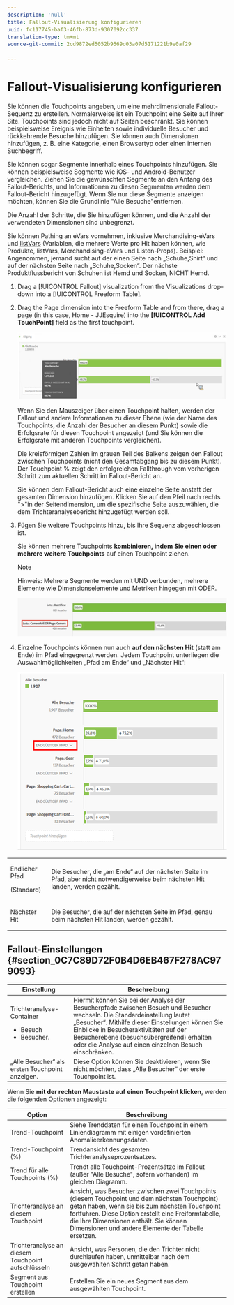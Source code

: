 ```yaml
---
description: 'null'
title: Fallout-Visualisierung konfigurieren
uuid: fc117745-baf3-46fb-873d-9307092cc337
translation-type: tm+mt
source-git-commit: 2cd9872ed5052b9569d03a07d5171221b9e0af29

---
```



# Fallout-Visualisierung konfigurieren

Sie können die Touchpoints angeben, um eine mehrdimensionale Fallout-Sequenz zu erstellen. Normalerweise ist ein Touchpoint eine Seite auf Ihrer Site. Touchpoints sind jedoch nicht auf Seiten beschränkt. Sie können beispielsweise Ereignis wie Einheiten sowie individuelle Besucher und rückkehrende Besuche hinzufügen. Sie können auch Dimensionen hinzufügen, z. B. eine Kategorie, einen Browsertyp oder einen internen Suchbegriff.

Sie können sogar Segmente innerhalb eines Touchpoints hinzufügen. Sie können beispielsweise Segmente wie iOS- und Android-Benutzer vergleichen. Ziehen Sie die gewünschten Segmente an den Anfang des Fallout-Berichts, und Informationen zu diesen Segmenten werden dem Fallout-Bericht hinzugefügt. Wenn Sie nur diese Segmente anzeigen möchten, können Sie die Grundlinie &quot;Alle Besuche&quot;entfernen.

Die Anzahl der Schritte, die Sie hinzufügen können, und die Anzahl der verwendeten Dimensionen sind unbegrenzt.

Sie können Pathing an eVars vornehmen, inklusive Merchandising-eVars und [listVars](https://marketing.adobe.com/resources/help/de_DE/sc/implement/listN.html) (Variablen, die mehrere Werte pro Hit haben können, wie Produkte, listVars, Merchandising-eVars und Listen-Props). Beispiel: Angenommen, jemand sucht auf der einen Seite nach „Schuhe,Shirt“ und auf der nächsten Seite nach „Schuhe,Socken“. Der nächste Produktflussbericht von Schuhen ist Hemd und Socken, NICHT Hemd.

1. Drag a [!UICONTROL Fallout] visualization from the Visualizations drop-down into a [!UICONTROL Freeform Table].

1. Drag the Page dimension into the Freeform Table and from there, drag a page (in this case, Home - JJEsquire) into the **[!UICONTROL Add TouchPoint]** field as the first touchpoint.

   ![](assets/fallout1.png)

   Wenn Sie den Mauszeiger über einen Touchpoint halten, werden der Fallout und andere Informationen zu dieser Ebene (wie der Name des Touchpoints, die Anzahl der Besucher an diesem Punkt) sowie die Erfolgsrate für diesen Touchpoint angezeigt (und Sie können die Erfolgsrate mit anderen Touchpoints vergleichen).

   Die kreisförmigen Zahlen im grauen Teil des Balkens zeigen den Fallout zwischen Touchpoints (nicht den Gesamtabgang bis zu diesem Punkt). Der Touchpoint % zeigt den erfolgreichen Fallthrough vom vorherigen Schritt zum aktuellen Schritt im Fallout-Bericht an.

   Sie können dem Fallout-Bericht auch eine einzelne Seite anstatt der gesamten Dimension hinzufügen. Klicken Sie auf den Pfeil nach rechts &quot;>&quot;in der Seitendimension, um die spezifische Seite auszuwählen, die dem Trichteranalysebericht hinzugefügt werden soll.

1. Fügen Sie weitere Touchpoints hinzu, bis Ihre Sequenz abgeschlossen ist.

   Sie können mehrere Touchpoints **kombinieren, indem Sie einen oder mehrere weitere Touchpoints** auf einen Touchpoint ziehen.

   >[!NOTE]
   >
   >Hinweis: Mehrere Segmente werden mit UND verbunden, mehrere Elemente wie Dimensionselemente und Metriken hingegen mit ODER.

   ![](assets/multiple_obj_touchpoint.png)

1. Einzelne Touchpoints können nun auch **auf den nächsten Hit** (statt am Ende) im Pfad eingegrenzt werden. Jedem Touchpoint unterliegen die Auswahlmöglichkeiten „Pfad am Ende“ und „Nächster Hit“:

   ![](assets/next-hit-eventually.png)

<table id="table_A91D99D9364B41929CC5A5BC907E8985"> 
 <tbody> 
  <tr> 
   <td colname="col1"> <p>Endlicher Pfad </p> <p>(Standard) </p> </td> 
   <td colname="col2"> <p>Die Besucher, die „am Ende“ auf der nächsten Seite im Pfad, aber nicht notwendigerweise beim nächsten Hit landen, werden gezählt. </p> </td> 
  </tr> 
  <tr> 
   <td colname="col1"> <p>Nächster Hit </p> </td> 
   <td colname="col2"> <p>Die Besucher, die auf der nächsten Seite im Pfad, genau beim nächsten Hit landen, werden gezählt. </p> </td> 
  </tr> 
 </tbody> 
</table>

## Fallout-Einstellungen {#section_0C7C89D72F0B4D6EB467F278AC979093}

| Einstellung | Beschreibung |
|--- |--- |
| Trichteranalyse-Container <ul><li>Besuch</li><li>Besucher.</li></ul> | Hiermit können Sie bei der Analyse der Besucherpfade zwischen Besuch und Besucher wechseln. Die Standardeinstellung lautet „Besucher“.  Mithilfe dieser Einstellungen können Sie Einblicke in Besucheraktivitäten auf der Besucherebene (besuchsübergreifend) erhalten oder die Analyse auf einen einzelnen Besuch einschränken. |
| „Alle Besucher“ als ersten Touchpoint anzeigen. | Diese Option können Sie deaktivieren, wenn Sie nicht möchten, dass „Alle Besucher“ der erste Touchpoint ist. |

Wenn Sie **mit der rechten Maustaste auf einen Touchpoint klicken**, werden die folgenden Optionen angezeigt:

| Option | Beschreibung |
|--- |--- |
| Trend-Touchpoint | Siehe Trenddaten für einen Touchpoint in einem Liniendiagramm mit einigen vordefinierten Anomalieerkennungsdaten. |
| Trend-Touchpoint (%) | Trendansicht des gesamten Trichteranalyseprozentsatzes. |
| Trend für alle Touchpoints (%) | Trendt alle Touchpoint-Prozentsätze im Fallout (außer &quot;Alle Besuche&quot;, sofern vorhanden) im gleichen Diagramm. |
| Trichteranalyse an diesem Touchpoint | Ansicht, was Besucher zwischen zwei Touchpoints (diesem Touchpoint und dem nächsten Touchpoint) getan haben, wenn sie bis zum nächsten Touchpoint fortfuhren. Diese Option erstellt eine Freiformtabelle, die Ihre Dimensionen enthält. Sie können Dimensionen und andere Elemente der Tabelle ersetzen. |
| Trichteranalyse an diesem Touchpoint aufschlüsseln | Ansicht, was Personen, die den Trichter nicht durchlaufen haben, unmittelbar nach dem ausgewählten Schritt getan haben. |
| Segment aus Touchpoint erstellen | Erstellen Sie ein neues Segment aus dem ausgewählten Touchpoint. |
